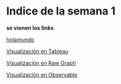 # Indice de la semana 1

**se vienen los links**

[holamundo](https://juliodigia.github.io/infovis/S1/HolaMundo.html)

[Visualización en Tableau](https://juliodigia.github.io/infovis/blob/main/S1/Tableau.html)

[Visualización en Raw Graph](https://juliodigia.github.io/infovis/blob/main/S1/rawgraph.html)

[Visualización en Observable](https://juanisolerno.github.io/infovis/s1/mom2022w44_observable_scatter.html)
